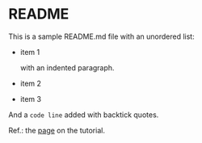 README
======

This is a sample README.md file with an unordered list:
* item 1

  with an indented paragraph.

* item 2
* item 3

And a ```code line``` added with backtick quotes.


Ref.: the [page](https://www.learnenough.com/course/learn_enough_html/html/html_intro/project_start "Learn Enough and GitHub") on the tutorial.
